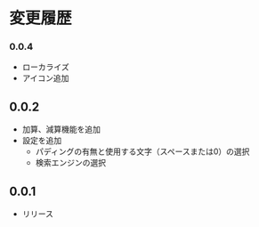 # 変更履歴

### 0.0.4

- ローカライズ
- アイコン追加

## 0.0.2

- 加算、減算機能を追加
- 設定を追加
  - パディングの有無と使用する文字（スペースまたは0）の選択
  - 検索エンジンの選択

## 0.0.1

- リリース
